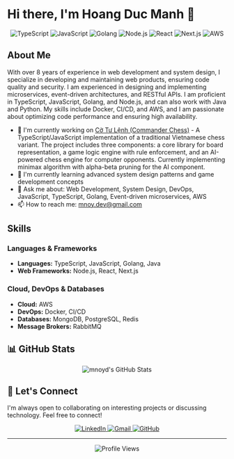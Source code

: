 # Hi there, I'm Hoang Duc Manh 👋

<div align="center">
  <img src="https://img.shields.io/badge/TypeScript-007ACC?style=for-the-badge&logo=typescript&logoColor=white" alt="TypeScript"/>
  <img src="https://img.shields.io/badge/JavaScript-F7DF1E?style=for-the-badge&logo=javascript&logoColor=black" alt="JavaScript"/>
  <img src="https://img.shields.io/badge/Go-00ADD8?style=for-the-badge&logo=go&logoColor=white" alt="Golang"/>
  <img src="https://img.shields.io/badge/Node.js-43853D?style=for-the-badge&logo=node.js&logoColor=white" alt="Node.js"/>
  <img src="https://img.shields.io/badge/React-20232A?style=for-the-badge&logo=react&logoColor=61DAFB" alt="React"/>
  <img src="https://img.shields.io/badge/Next.js-000000?style=for-the-badge&logo=next.js&logoColor=white" alt="Next.js"/>
  <img src="https://img.shields.io/badge/AWS-232F3E?style=for-the-badge&logo=amazon-aws&logoColor=white" alt="AWS"/>
</div>

## About Me

With over 8 years of experience in web development and system design, I specialize in developing and maintaining web products, ensuring code quality and security. I am experienced in designing and implementing microservices, event-driven architectures, and RESTful APIs. I am proficient in TypeScript, JavaScript, Golang, and Node.js, and can also work with Java and Python. My skills include Docker, CI/CD, and AWS, and I am passionate about optimizing code performance and ensuring high availability.

- 🔭 I'm currently working on [Cờ Tư Lệnh (Commander Chess)](https://github.com/mnoyd/cotulenh-monorepo) - A TypeScript/JavaScript implementation of a traditional Vietnamese chess variant. The project includes three components: a core library for board representation, a game logic engine with rule enforcement, and an AI-powered chess engine for computer opponents. Currently implementing minimax algorithm with alpha-beta pruning for the AI component.
- 🌱 I'm currently learning advanced system design patterns and game development concepts
- 💬 Ask me about: Web Development, System Design, DevOps, JavaScript, TypeScript, Golang, Event-driven microservices, AWS
- 📫 How to reach me: [mnoy.dev@gmail.com](mailto:mnoy.dev@gmail.com)


## Skills

### Languages & Frameworks
*   **Languages:** TypeScript, JavaScript, Golang, Java
*   **Web Frameworks:** Node.js, React, Next.js

### Cloud, DevOps & Databases
*   **Cloud:** AWS
*   **DevOps:** Docker, CI/CD
*   **Databases:** MongoDB, PostgreSQL, Redis
*   **Message Brokers:** RabbitMQ


## 📊 GitHub Stats

<p align="center">
  <img src="https://github-readme-stats.vercel.app/api?username=mnoyd&show_icons=true&theme=tokyonight&hide_border=true&count_private=true" alt="mnoyd's GitHub Stats" />
  <br/>
</p>

## 🤝 Let's Connect

I'm always open to collaborating on interesting projects or discussing technology. Feel free to connect!

<p align="center">
  <a href="https://linkedin.com/in/mnoyd" target="_blank">
    <img src="https://img.shields.io/badge/LinkedIn-0077B5?style=for-the-badge&logo=linkedin&logoColor=white" alt="LinkedIn"/>
  </a>
  <a href="mailto:mnoy.dev@gmail.com">
    <img src="https://img.shields.io/badge/Gmail-D14836?style=for-the-badge&logo=gmail&logoColor=white" alt="Gmail"/>
  </a>
  <a href="https://github.com/mnoyd" target="_blank">
    <img src="https://img.shields.io/badge/GitHub-100000?style=for-the-badge&logo=github&logoColor=white" alt="GitHub"/>
  </a>
</p>

---

<p align="center">
  <img src="https://komarev.com/ghpvc/?username=mnoyd&color=blue&style=flat-square" alt="Profile Views" />
</p>
